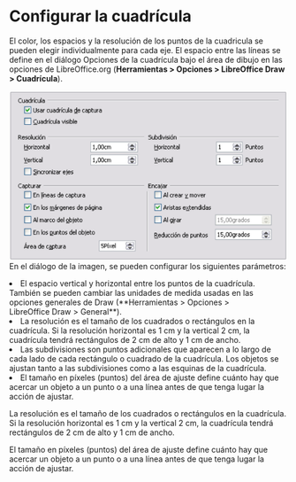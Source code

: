 
# Configurar la cuadrícula

El color, los espacios y la resolución de los puntos de la cuadricula se pueden elegir individualmente para cada eje. El espacio entre las líneas se define en el diálogo Opciones de la cuadrícula bajo el área de dibujo en las opciones de LibreOffice.org (**Herramientas &gt; Opciones &gt; LibreOffice Draw &gt; Cuadrícula**).

![](https://raw.githubusercontent.com/catedu/libreOffice-la-suite-ofimatica-libre/master/img/Captura_de_pantalla_2016-11-30_a_las_15.18.40.png)
En el diálogo de la imagen, se pueden configurar los siguientes parámetros:

<li>
El espacio vertical y horizontal entre los puntos de la cuadrícula. También se pueden cambiar las unidades de medida usadas en las opciones generales de Draw (**Herramientas &gt; Opciones &gt; LibreOffice Draw &gt; General**).
</li>
<li>
La resolución es el tamaño de los cuadrados o rectángulos en la cuadrícula. Si la resolución horizontal es 1 cm y la vertical 2 cm, la cuadrícula tendrá rectángulos de 2 cm de alto y 1 cm de ancho.
</li>
<li>
Las subdivisiones son puntos adicionales que aparecen a lo largo de cada lado de cada rectángulo o cuadrado de la cuadrícula. Los objetos se ajustan tanto a las subdivisiones como a las esquinas de la cuadrícula.
</li>
<li>
El tamaño en píxeles (puntos) del área de ajuste define cuánto hay que acercar un objeto a un punto o a una línea antes de que tenga lugar la acción de ajustar.
</li>

La resolución es el tamaño de los cuadrados o rectángulos en la cuadrícula. Si la resolución horizontal es 1 cm y la vertical 2 cm, la cuadrícula tendrá rectángulos de 2 cm de alto y 1 cm de ancho.

El tamaño en píxeles (puntos) del área de ajuste define cuánto hay que acercar un objeto a un punto o a una línea antes de que tenga lugar la acción de ajustar.

